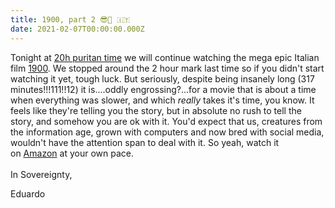 ```yaml
---
title: 1900, part 2 😎🍝 🇮🇹
date: 2021-02-07T00:00:00.000Z
---
```

Tonight at [20h puritan time](https://media.discordapp.net/attachments/797256296612364299/807757076905459732/puritan_time_zone.png?width=705&height=482) we will continue watching the mega epic Italian film [1900](https://en.wikipedia.org/wiki/1900_(film)). We stopped around the 2 hour mark last time so if you didn't start watching it yet, tough luck. But seriously, despite being insanely long (317 minutes!!!111!!12) it is....oddly engrossing?...for a movie that is about a time when everything was slower, and which *really* takes it's time, you know. It feels like they're telling you the story, but in absolute no rush to tell the story, and somehow you are ok with it. You'd expect that us, creatures from the information age, grown with computers and now bred with social media, wouldn't have the attention span to deal with it. So yeah, watch it on [Amazon](https://www.amazon.com/1900-Robert-Niro/dp/B003PX6Z7G) at your own pace.\
\
In Sovereignty,



Eduardo
